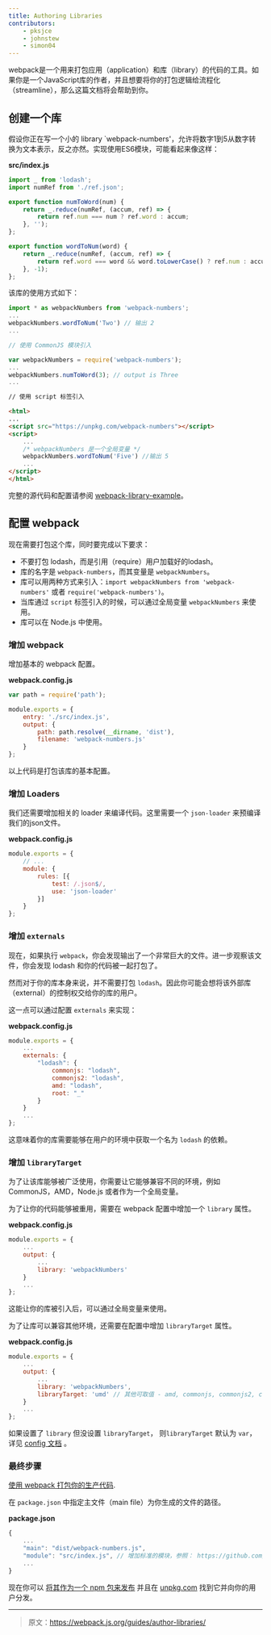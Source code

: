 ```yaml
---
title: Authoring Libraries
contributors:
    - pksjce
    - johnstew
    - simon04
---
```

webpack是一个用来打包应用（application）和库（library）的代码的工具。如果你是一个JavaScript库的作者，并且想要将你的打包逻辑给流程化（streamline），那么这篇文档将会帮助到你。

## 创建一个库

假设你正在写一个小的 library `webpack-numbers'，允许将数字1到5从数字转换为文本表示，反之亦然。实现使用ES6模块，可能看起来像这样：

__src/index.js__
```javascript
import _ from 'lodash';
import numRef from './ref.json';

export function numToWord(num) {
    return _.reduce(numRef, (accum, ref) => {
        return ref.num === num ? ref.word : accum;
    }, '');
};

export function wordToNum(word) {
    return _.reduce(numRef, (accum, ref) => {
        return ref.word === word && word.toLowerCase() ? ref.num : accum;
    }, -1);
};
```
该库的使用方式如下：

```javascript
import * as webpackNumbers from 'webpack-numbers';
...
webpackNumbers.wordToNum('Two') // 输出 2
...

// 使用 CommonJS 模块引入

var webpackNumbers = require('webpack-numbers');
...
webpackNumbers.numToWord(3); // output is Three
...
```

```html
// 使用 script 标签引入

<html>
...
<script src="https://unpkg.com/webpack-numbers"></script>
<script>
    ...
    /* webpackNumbers 是一个全局变量 */
    webpackNumbers.wordToNum('Five') //输出 5
    ...
</script>
</html>
```
完整的源代码和配置请参阅 [webpack-library-example](https://github.com/kalcifer/webpack-library-example)。

## 配置 webpack

现在需要打包这个库，同时要完成以下要求：
  - 不要打包 lodash，而是引用（require）用户加载好的lodash。
  - 库的名字是 `webpack-numbers`，而其变量是 `webpackNumbers`。
  - 库可以用两种方式来引入：`import webpackNumbers from 'webpack-numbers'` 或者 `require('webpack-numbers')`。
  - 当库通过 `script` 标签引入的时候，可以通过全局变量 `webpackNumbers` 来使用。
  - 库可以在 Node.js 中使用。

### 增加 webpack

增加基本的 webpack 配置。

__webpack.config.js__

```javascript
var path = require('path');

module.exports = {
    entry: './src/index.js',
    output: {
        path: path.resolve(__dirname, 'dist'),
        filename: 'webpack-numbers.js'
    }
};

```

以上代码是打包该库的基本配置。

### 增加 Loaders

我们还需要增加相关的 loader 来编译代码。这里需要一个 `json-loader` 来预编译我们的json文件。

__webpack.config.js__

```javascript
module.exports = {
    // ...
    module: {
        rules: [{
            test: /.json$/,
            use: 'json-loader'
        }]
    }
};
```

### 增加 `externals`

现在，如果执行 `webpack`，你会发现输出了一个非常巨大的文件。进一步观察该文件，你会发现 lodash 和你的代码被一起打包了。

然而对于你的库本身来说，并不需要打包 `lodash`。因此你可能会想将该外部库（external）的控制权交给你的库的用户。

这一点可以通过配置 `externals` 来实现：

__webpack.config.js__

```javascript
module.exports = {
    ...
    externals: {
        "lodash": {
            commonjs: "lodash",
            commonjs2: "lodash",
            amd: "lodash",
            root: "_"
        }
    }
    ...
};
```

这意味着你的库需要能够在用户的环境中获取一个名为 `lodash` 的依赖。

### 增加 `libraryTarget`

为了让该库能够被广泛使用，你需要让它能够兼容不同的环境，例如 CommonJS，AMD，Node.js 或者作为一个全局变量。

为了让你的代码能够被重用，需要在 webpack 配置中增加一个 `library` 属性。

__webpack.config.js__

```javascript
module.exports = {
    ...
    output: {
        ...
        library: 'webpackNumbers'
    }
    ...
};
```

这能让你的库被引入后，可以通过全局变量来使用。

为了让库可以兼容其他环境，还需要在配置中增加 `libraryTarget` 属性。

__webpack.config.js__

```javascript
module.exports = {
    ...
    output: {
        ...
        library: 'webpackNumbers',
        libraryTarget: 'umd' // 其他可取值 - amd, commonjs, commonjs2, commonjs-module, this, var
    }
    ...
};
```

如果设置了 `library` 但没设置 `libraryTarget`， 则`libraryTarget` 默认为 `var`，详见 [config 文档](/configuration/output) 。

### 最终步骤

[使用 webpack 打包你的生产代码](/guides/production-build).

在 `package.json` 中指定主文件（main file）为你生成的文件的路径。

__package.json__

```javascript
{
    ...
    "main": "dist/webpack-numbers.js",
    "module": "src/index.js", // 增加标准的模块，参照： https://github.com/dherman/defense-of-dot-js/blob/master/proposal.md#typical-usage
    ...
}
```

现在你可以 [将其作为一个 npm 包来发布](https://docs.npmjs.com/getting-started/publishing-npm-packages) 并且在 [unpkg.com](https://unpkg.com/#/) 找到它并向你的用户分发。
***

> 原文：https://webpack.js.org/guides/author-libraries/